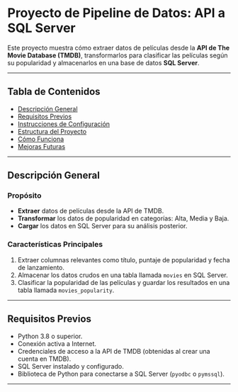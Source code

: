 # **Proyecto de Pipeline de Datos: API a SQL Server**

Este proyecto muestra cómo extraer datos de películas desde la **API de The Movie Database (TMDB)**, transformarlos para clasificar las películas según su popularidad y almacenarlos en una base de datos **SQL Server**.

---

## **Tabla de Contenidos**
- [Descripción General](#descripción-general)
- [Requisitos Previos](#requisitos-previos)
- [Instrucciones de Configuración](#instrucciones-de-configuración)
- [Estructura del Proyecto](#estructura-del-proyecto)
- [Cómo Funciona](#cómo-funciona)
- [Mejoras Futuras](#mejoras-futuras)

---

## **Descripción General**

### **Propósito**
- **Extraer** datos de películas desde la API de TMDB.
- **Transformar** los datos de popularidad en categorías: Alta, Media y Baja.
- **Cargar** los datos en SQL Server para su análisis posterior.

### **Características Principales**
1. Extraer columnas relevantes como título, puntaje de popularidad y fecha de lanzamiento.
2. Almacenar los datos crudos en una tabla llamada `movies` en SQL Server.
3. Clasificar la popularidad de las películas y guardar los resultados en una tabla llamada `movies_popularity`.

---

## **Requisitos Previos**
- Python 3.8 o superior.
- Conexión activa a Internet.
- Credenciales de acceso a la API de TMDB (obtenidas al crear una cuenta en TMDB).
- SQL Server instalado y configurado.
- Biblioteca de Python para conectarse a SQL Server (`pyodbc` o `pymssql`).

---
